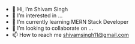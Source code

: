 - 👋 Hi, I’m Shivam Singh
- 👀 I’m interested in ...
- 🌱 I’m currently learning MERN Stack Developer
- 💞️ I’m looking to collaborate on ...
- 📫 How to reach me shivamsingh11@gmail.com

<!---
shivamsingh1151/shivamsingh1151 is a ✨ special ✨ repository because its `README.md` (this file) appears on your GitHub profile.
You can click the Preview link to take a look at your changes.
--->
